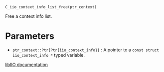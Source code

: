 ```
C_iio_context_info_list_free(ptr_context)
```

Free a context info list.

# Parameters

  * `ptr_context::Ptr{Ptr{iio_context_info}}` : A pointer to a `const struct iio_context_info *` typed variable.

[libIIO documentation](https://analogdevicesinc.github.io/libiio/master/libiio/group__Scan.html#ga4e618c6efb5a62e04a664f53f1b80d99)
